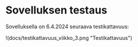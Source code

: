 # Sovelluksen testaus

Sovelluksella on 6.4.2024 seuraava testikattavuus:

!(docs/testikattavuus_viikko_3.png "Testikattavuus")
